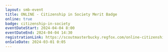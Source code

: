 ```yaml
---
layout: smb-event
title: ONLINE - Citizenship in Society Merit Badge
online: true
badge: citizenship-in-society
eventDateStart: 2024-04-04 8:00
eventDateEnd: 2024-04-04 14:30
registrationLink: https://scoutmasterbucky.regfox.com/online-citizenship-in-society-merit-badge-2024-04-04am
onSaleDate: 2024-03-01 0:05
---
```

